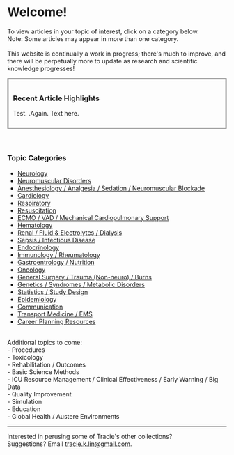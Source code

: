 # Welcome!
To view articles in your topic of interest, click on a category below. 
<br>Note: Some articles may appear in more than one category.
<br><br>This website is continually a work in progress; there's much to improve, and there will be perpetually more to update as research and scientific knowledge progresses!


<html>
<head>
<style>
div {
  width: auto;
  padding: 10px;
  border: 3px;
  border-style: solid;
  border-color: gray;
  margin: 0;
  font-color: black;
}
</style>
</head>
<body>

<div>
  
  <h3>Recent Article Highlights</h3>
  
  Test. .Again. Text here.
  
  </div>

</body>
</html>
<br>
<br>
    

### <strong>Topic Categories</strong>

- <a href = "https://tracielin.github.io/PICU_Resources/neuro"> Neurology </a>
- <a href = "https://tracielin.github.io/PICU_Resources/neuromusc"> Neuromuscular Disorders </a>
- <a href = "https://tracielin.github.io/PICU_Resources/anesthesiology"> Anesthesiology / Analgesia / Sedation / Neuromuscular Blockade </a>
- <a href = "https://tracielin.github.io/PICU_Resources/cardio"> Cardiology </a>
- <a href = "https://tracielin.github.io/PICU_Resources/resp"> Respiratory </a>
- <a href = "https://tracielin.github.io/PICU_Resources/resus"> Resuscitation </a>
- <a href = "https://tracielin.github.io/PICU_Resources/ecmo"> ECMO / VAD / Mechanical Cardiopulmonary Support </a>
- <a href = "https://tracielin.github.io/PICU_Resources/heme"> Hematology </a>
- <a href = "https://tracielin.github.io/PICU_Resources/renal"> Renal / Fluid & Electrolytes / Dialysis </a>
- <a href = "https://tracielin.github.io/PICU_Resources/sepsisID"> Sepsis / Infectious Disease </a>
- <a href = "https://tracielin.github.io/PICU_Resources/endo"> Endocrinology </a>
- <a href = "https://tracielin.github.io/PICU_Resources/immuno_rheum"> Immunology / Rheumatology </a>
- <a href = "https://tracielin.github.io/PICU_Resources/GI"> Gastroentrology / Nutrition </a>
- <a href = "https://tracielin.github.io/PICU_Resources/onc"> Oncology </a>
- <a href = "https://tracielin.github.io/PICU_Resources/sx"> General Surgery / Trauma (Non-neuro) / Burns </a>
- <a href = "https://tracielin.github.io/PICU_Resources/genetics_metab"> Genetics / Syndromes / Metabolic Disorders </a>
- <a href = "https://tracielin.github.io/PICU_Resources/stats"> Statistics / Study Design</a>
- <a href = "https://tracielin.github.io/PICU_Resources/epidemiology"> Epidemiology </a> 
- <a href = "https://tracielin.github.io/PICU_Resources/communication"> Communication </a> 
- <a href = "https://tracielin.github.io/PICU_Resources/transportems"> Transport Medicine / EMS </a> 
- <a href = "https://tracielin.github.io/PICU_Resources/career"> Career Planning Resources </a>

<br>
Additional topics to come:
<br>- Procedures
<br>- Toxicology
<br>- Rehabilitation / Outcomes
<br>- Basic Science Methods
<br>- ICU Resource Management / Clinical Effectiveness / Early Warning / Big Data
<br>- Quality Improvement
<br>- Simulation 
<br>- Education
<br>- Global Health / Austere Environments


---------------
Interested in perusing some of Tracie's other collections?
<br>Suggestions? Email tracie.k.lin@gmail.com.
